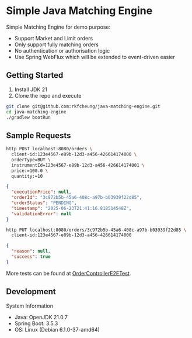 # Simple Java Matching Engine

Simple Matching Engine for demo purpose:

* Support Market and Limit orders
* Only support fully matching orders
* No authentication or authorisation logic
* Use Spring WebFlux which will be extended to event-driven easier

## Getting Started

1. Install JDK 21
2. Clone the repo and execute

```bash
git clone git@github.com:rkfcheung/java-matching-engine.git
cd java-matching-engine
./gradlew bootRun
```

## Sample Requests

```bash
http POST localhost:8080/orders \
  client-id:123e4567-e89b-12d3-a456-426614174000 \
  orderType=BUY \
  instrumentId=123e4567-e89b-12d3-a456-426614174001 \
  price:=100.0 \
  quantity:=10
```

```json
{
  "executionPrice": null,
  "orderId": "3c972b5b-45a6-408c-a97b-b03939f22d85",
  "orderStatus": "PENDING",
  "timestamp": "2025-06-23T21:41:16.818514548Z",
  "validationError": null
}
```

```bash
http PUT localhost:8080/orders/3c972b5b-45a6-408c-a97b-b03939f22d85 \
  client-id:123e4567-e89b-12d3-a456-426614174000
```

```json
{
  "reason": null,
  "success": true
}
```

More tests can be found
at [OrderControllerE2ETest](src/test/java/com/rkfcheung/trading/integration/OrderControllerE2ETest.java).

## Development

System Information

* Java: OpenJDK 21.0.7
* Spring Boot: 3.5.3
* OS: Linux (Debian 6.1.0-37-amd64)
